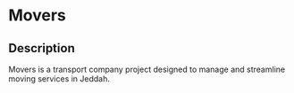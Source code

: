 # Movers

## Description

Movers is a transport company project designed to manage and streamline moving services in Jeddah.

